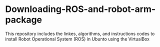 # Downloading-ROS-and-robot-arm-package
This repository includes the linkes, algorithms, and instructions codes to install Robot Operational System (ROS) in Ubunto using the VirtualBox
